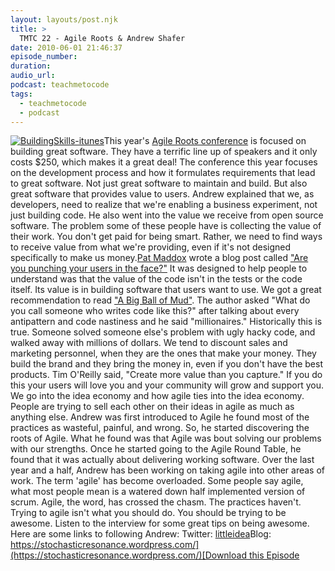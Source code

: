 ```yaml
---
layout: layouts/post.njk
title: >
  TMTC 22 - Agile Roots & Andrew Shafer
date: 2010-06-01 21:46:37
episode_number:
duration:
audio_url:
podcast: teachmetocode
tags:
  - teachmetocode
  - podcast
---
```


[![](https://teachmetocode.com/podcast/files/2010/08/BuildingSkills-itunes.jpg 'BuildingSkills-itunes')](https://teachmetocode.com/podcast/files/2010/08/BuildingSkills-itunes.jpg)This year's [Agile Roots conference](https://agileroots.com) is focused on building great software. They have a terrific line up of speakers and it only costs \$250, which makes it a great deal! The conference this year focuses on the development process and how it formulates requirements that lead to great software. Not just great software to maintain and build. But also great software that provides value to users. Andrew explained that we, as developers, need to realize that we're enabling a business experiment, not just building code. He also went into the value we receive from open source software. The problem some of these people have is collecting the value of their work. You don't get paid for being smart. Rather, we need to find ways to receive value from what we're providing, even if it's not designed specifically to make us money.[Pat Maddox](https://www.patmaddox.com/) wrote a blog post called ["Are you punching your users in the face?"](https://www.patmaddox.com/2010/05/19/are-you-punching-your-users-in-the-face/) It was designed to help people to understand was that the value of the code isn't in the tests or the code itself. Its value is in building software that users want to use. We got a great recommendation to read ["A Big Ball of Mud"](https://www.laputan.org/mud/). The author asked "What do you call someone who writes code like this?" after talking about every antipattern and code nastiness and he said "millionaires." Historically this is true. Someone solved someone else's problem with ugly hacky code, and walked away with millions of dollars. We tend to discount sales and marketing personnel, when they are the ones that make your money. They build the brand and they bring the money in, even if you don't have the best products. Tim O'Reilly said, "Create more value than you capture." If you do this your users will love you and your community will grow and support you. We go into the idea economy and how agile ties into the idea economy. People are trying to sell each other on their ideas in agile as much as anything else. Andrew was first introduced to Agile he found most of the practices as wasteful, painful, and wrong. So, he started discovering the roots of Agile. What he found was that Agile was bout solving our problems with our strengths. Once he started going to the Agile Round Table, he found that it was actually about delivering working software. Over the last year and a half, Andrew has been working on taking agile into other areas of work. The term 'agile' has become overloaded. Some people say agile, what most people mean is a watered down half implemented version of scrum. Agile, the word, has crossed the chasm. The practices haven't. Trying to agile isn't what you should do. You should be trying to be awesome. Listen to the interview for some great tips on being awesome. Here are some links to following Andrew: Twitter: [littleidea](https://twitter.com/littleidea)Blog: [https://stochasticresonance.wordpress.com/](https://stochasticresonance.wordpress.com/)[Download this Episode](https://media.libsyn.com/media/charlesmaxwood/TMTC22_Agile_Roots_and_Andrew_Shafer.mp3)
